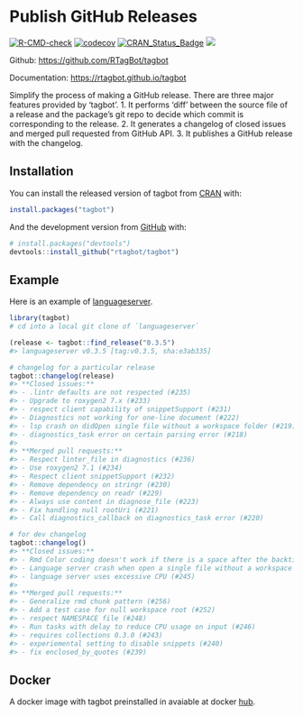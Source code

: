 <!-- README.md is generated from README.Rmd. Please edit that file -->

# Publish GitHub Releases

<!-- badges: start -->

[![R-CMD-check](https://github.com/rtagbot/tagbot/workflows/R-CMD-check/badge.svg)](https://github.com/rtagbot/tagbot/actions)
[![codecov](https://codecov.io/gh/rtagbot/tagbot/branch/master/graph/badge.svg)](https://codecov.io/gh/rtagbot/tagbot)
[![CRAN\_Status\_Badge](https://www.r-pkg.org/badges/version/tagbot)](https://cran.r-project.org/package=tagbot)
[![](https://cranlogs.r-pkg.org/badges/grand-total/tagbot)](https://cran.r-project.org/package=tagbot)
<!-- badges: end -->

Github: <https://github.com/RTagBot/tagbot>

Documentation: <https://rtagbot.github.io/tagbot>

Simplify the process of making a GitHub release. There are three major features provided by ‘tagbot’. 1. It performs ‘diff’ between the source file of a release and the package’s git repo to decide which commit is corresponding to the release. 2. It generates a changelog of closed issues and merged pull requested from GitHub API. 3. It publishes a GitHub release with the changelog.

## Installation

You can install the released version of tagbot from [CRAN](https://CRAN.R-project.org) with:

``` r
install.packages("tagbot")
```

And the development version from [GitHub](https://github.com/) with:

``` r
# install.packages("devtools")
devtools::install_github("rtagbot/tagbot")
```

## Example

Here is an example of [languageserver](https://github.com/REditorSupport/languageserver).

``` r
library(tagbot)
# cd into a local git clone of `languageserver`

(release <- tagbot::find_release("0.3.5")
#> languageserver v0.3.5 [tag:v0.3.5, sha:e3ab335]

# changelog for a particular release
tagbot::changelog(release)
#> **Closed issues:**
#> - .lintr defaults are not respected (#235)
#> - Upgrade to roxygen2 7.x (#233)
#> - respect client capability of snippetSupport (#231)
#> - Diagnostics not working for one-line document (#222)
#> - lsp crash on didOpen single file without a workspace folder (#219)
#> - diagnostics_task error on certain parsing error (#218)
#>
#> **Merged pull requests:**
#> - Respect linter_file in diagnostics (#236)
#> - Use roxygen2 7.1 (#234)
#> - Respect client snippetSupport (#232)
#> - Remove dependency on stringr (#230)
#> - Remove dependency on readr (#229)
#> - Always use content in diagnose_file (#223)
#> - Fix handling null rootUri (#221)
#> - Call diagnostics_callback on diagnostics_task error (#220)

# for dev changelog
tagbot::changelog()
#> **Closed issues:**
#> - Rmd Color coding doesn't work if there is a space after the backticks and the bracket (#255)
#> - Language server crash when open a single file without a workspace folder (#249)
#> - language server uses excessive CPU (#245)
#>
#> **Merged pull requests:**
#> - Generalize rmd chunk pattern (#256)
#> - Add a test case for null workspace root (#252)
#> - respect NAMESPACE file (#248)
#> - Run tasks with delay to reduce CPU usage on input (#246)
#> - requires collections 0.3.0 (#243)
#> - experiemental setting to disable snippets (#240)
#> - fix enclosed_by_quotes (#239)
```

## Docker

A docker image with tagbot preinstalled in avaiable at docker [hub](https://hub.docker.com/r/rtagbot/tagbot).
